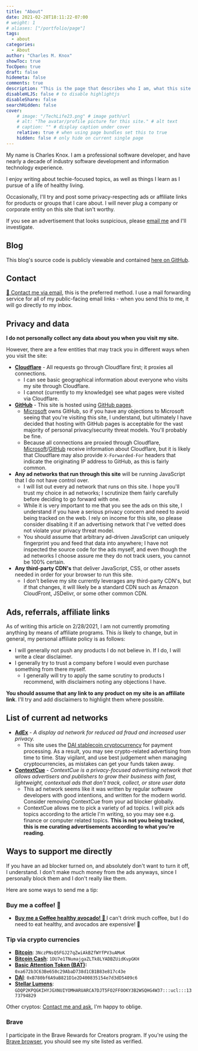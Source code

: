 ```yaml
---
title: "About"
date: 2021-02-28T18:11:22-07:00
# weight: 1
# aliases: ["/portfolio/page"]
tags:
  - about
categories:
  - About
author: "Charles M. Knox"
showToc: true
TocOpen: true
draft: false
hidemeta: false
comments: true
description: "This is the page that describes who I am, what this site is, and any other important information."
disableHLJS: false # to disable highlightjs
disableShare: false
searchHidden: false
cover:
    # image: "/TechLife23.png" # image path/url
    # alt: "The avatar/profile picture for this site." # alt text
    # caption: "" # display caption under cover
    relative: true # when using page bundles set this to true
    hidden: false # only hide on current single page
---
```


My name is Charles Knox. I am a professional software developer,
and have nearly a decade of industry software development and
information technology experience.

I enjoy writing about techie-focused topics, as well as
things I learn as I pursue of a life of healthy living.

Occasionally, I'll try and post some privacy-respecting ads or
affiliate links for products or groups that I care about. I will never
plug a company or corporate entity on this site that isn't worthy.

If you see an advertisement that looks suspicious, please [email me](#contact) and I'll investigate.

## Blog

This blog's source code is publicly viewable and contained [here on GitHub](https://github.com/charles-m-knox/charles-m-knox.github.io).

## Contact

[📧 Contact me via email](mailto:579af7a8-9a71-4570-a0b2-9e5ae46346a7@aleeas.com), this is the preferred method. I use a mail forwarding service for all of my public-facing email links - when you send this to me, it will go directly to my inbox.

## Privacy and data

**I do not personally collect any data about you when you visit my site.**

However, there are a few entities that may track you in different ways when you visit the site:

* **[Cloudflare](https://cloudflare.com)** - All requests go through Cloudflare first; it proxies all connections.
  * I can see basic geographical information about everyone who visits my site through Cloudflare.
  * I cannot (currently to my knowledge) see what pages were visited via Cloudflare.
* **[GitHub](https://github.com)** - This site is hosted using [GitHub pages](https://docs.github.com/en/github/working-with-github-pages/about-github-pages#types-of-github-pages-sites).
  * [Microsoft](https://microsoft.com) owns GitHub, so if you have any objections to Microsoft seeing that you're visiting this site, I understand, but ultimately I have decided that hosting with GitHub pages is acceptable for the vast majority of personal privacy/security threat models. You'll probably be fine.
  * Because all connections are proxied through Cloudflare, [Microsoft](https://microsoft.com)/[GitHub](https://github.com) receive information about Cloudflare, but it is likely that Cloudflare may also provide `X-Forwarded-For` headers that indicate the originating IP address to GitHub, as this is fairly common.
* **Any ad networks that run through this site** will be running JavaScript that I do not have control over.
  * I will list out every ad network that runs on this site. I hope you'll trust my choice in ad networks; I scrutinize them fairly carefully before deciding to go forward with one.
  * While it is very important to me that you see the ads on this site, I understand if you have a serious privacy concern and need to avoid being tracked on the web. I rely on income for this site, so please consider disabling it if an advertising network that I've vetted does not violate your privacy threat model.
  * You should assume that arbitrary ad-driven JavaScript can uniquely fingerprint you and feed that data into anywhere; I have not inspected the source code for the ads myself, and even though the ad networks I choose assure me they do not track users, you cannot be 100% certain.
* **Any third-party CDN's** that deliver JavaScript, CSS, or other assets needed in order for your browser to run this site.
  * I don't believe my site currently leverages any third-party CDN's, but if that changes, it will likely be a standard CDN such as Amazon CloudFront, JSDelivr, or some other common CDN.

## Ads, referrals, affiliate links

As of writing this article on 2/28/2021, I am not currently promoting anything by means of affiliate programs. This *is* likely to change, but in general, my personal affiliate policy is as follows:

* I will generally not push any products I do not believe in. If I do, I will write a clear disclaimer.
* I generally try to trust a company before I would even purchase something from there myself.
  * I generally will try to apply the same scrutiny to products I recommend, with disclaimers noting any objections I have.

**You should assume that any link to any product on my site is an affiliate link**. I'll try and add disclaimers to highlight them where possible.

## List of current ad networks

* **[AdEx](https://www.adex.network/)** - *A display ad network for reduced ad fraud and increased user privacy.*
  * This site uses the [DAI stablecoin cryptocurrency](https://en.wikipedia.org/wiki/Dai_(cryptocurrency)) for payment processing. As a result, you may see crypto-related advertising from time to time. Stay vigilant, and use best judgement when managing cryptocurrencies, as mistakes can get your funds taken away.
* **[ContextCue](https://contextcue.com)** - *ContextCue is a privacy-focused advertising network that allows advertisers and publishers to grow their business with fast, lightweight, contextual ads that don't track, collect, or store user data*
  * This ad network seems like it was written by regular software developers with good intentions, and written for the modern world. Consider removing ContextCue from your ad blocker globally.
  * ContextCue allows me to pick a variety of ad topics. I will pick ads topics according to the article I'm writing, so you may see e.g. finance or computer related topics. **This is not you being tracked, this is me curating advertisements according to what you're reading**.

## Ways to support me directly

If you have an ad blocker turned on, and absolutely don't want to turn it off, I understand. I don't make much money from the ads anyways, since I personally block them and I don't really like them.

Here are some ways to send me a tip:

### Buy me a coffee! 🥑

* **[Buy me a ~~Coffee~~ healthy avocado! 🥑 ](https://www.buymeacoffee.com/charles.m.knox)** I can't drink much coffee, but I do need to eat healthy, and avocados are expensive! 🙂

### Tip via crypto currencies

* **[Bitcoin](https://en.wikipedia.org/wiki/Bitcoin)**: `3NczPNsQ5FGJ27qZwiAkBZfWYfPV3uAMoK`
* **[Bitcoin Cash](https://en.wikipedia.org/wiki/Bitcoin_Cash)**: `1DU7e1TNumajgaZLTk8LYADBZUidKvpGKH`
* **[Basic Attention Token (BAT)](https://en.wikipedia.org/wiki/Basic_Attention_Token):** `0xa672b3C63Be650c29AbaD738d1CB1B83e817c43e`
* **[DAI](https://en.wikipedia.org/wiki/Dai_(cryptocurrency))**: `0xB780bf6A9aB821D1e2D400835154e7d3dD5409c6`
* **[Stellar Lumens](https://en.wikipedia.org/wiki/Stellar_(payment_network))**: `GDQP2KPQGKIHYJGXNUIYOMHARUARCA7DJT5FO2FFOOKY3B2WSQHG4W37:::ucl:::1373794829`

Other cryptos: [Contact me and ask](#contact), I'm happy to oblige.

### Brave

I participate in the Brave Rewards for Creators program. If you're using the [Brave browser](https://brave.com), you should see my site listed as verified.
